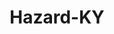 ---
title: Hazard-KY
slug: hazard-ky
f_state:
- cms/state/kentucky.md
f_locations:
- cms/payday-loan/airport-gardens-quick-cash-3614.md
- cms/payday-loan/airport-gardens-quick-cash-3615.md
- cms/payday-loan/cash-express-7181.md
- cms/payday-loan/cash-in-a-dash-7577.md
- cms/payday-loan/hazard-check-exchange-19363.md
- cms/payday-loan/hazard-check-exchange-19365.md
- cms/payday-loan/hlt-check-exchange-llp-19427.md
- cms/payday-loan/rent-a-center-25866.md
- cms/payday-loan/th-e-jiffy-cash-co-27494.md
updated-on: '2024-05-30T13:41:28.615Z'
created-on: '2024-05-30T13:41:28.615Z'
published-on: '2024-05-30T13:54:32.469Z'
f_city: Hazard
layout: '[city].html'
tags: city
---